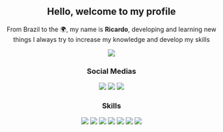 <!--
**RicardoBrasileiro/RicardoBrasileiro** is a ✨ _special_ ✨ repository because its `README.md` (this file) appears on your GitHub profile.
-->
<h2 align="center">Hello, welcome to my profile</h2>

<p align="center">From Brazil to the 🌍, my name is <strong>Ricardo</strong>, developing and learning new things I always try to increase my knowledge and develop my skills</p>

<p align="center">
  <img src="https://github-readme-stats.vercel.app/api?username=ricardobgx&&show_icons=true&title_color=ff0a54&icon_color=ff0a54&text_color=ff0a54&bg_color=00000000&border_color=ff0a54">
</p>

<h3 align="center">Social Medias</h3>

<p align="center">
  <a href="https://www.linkedin.com/in/ricardobgx"><img src="https://img.shields.io/badge/linkedin-ff0a54.svg?&style=for-the-badge&logo=linkedin&logoColor=white"></a>
  <a href="https://twitter.com/ricardobgx"><img src="https://img.shields.io/badge/twitter-ff0a54.svg?&style=for-the-badge&logo=twitter&logoColor=white"></a>
  <a href="https://www.instagram.com/ricardobgx"><img src="https://img.shields.io/badge/instagram-ff0a54.svg?&style=for-the-badge&logo=instagram&logoColor=white"></a>
</p>

<h3 align="center">Skills</h3>

<p align="center">
  <img src="https://img.shields.io/badge/HTML5-ff0a54?style=for-the-badge&logo=html5&logoColor=white">
  <img src="https://img.shields.io/badge/CSS3-ff0a54?style=for-the-badge&logo=css3&logoColor=white">
  <img src="https://img.shields.io/badge/JavaScript-ff0a54?style=for-the-badge&logo=javascript&logoColor=white">
  <img src="https://img.shields.io/badge/C-ff0a54?style=for-the-badge&logo=c&logoColor=white">
  <img src="https://img.shields.io/badge/React_Native-ff0a54?style=for-the-badge&logo=react&logoColor=white">
  <img src="https://img.shields.io/badge/React-ff0a54?style=for-the-badge&logo=react&logoColor=white">
  <img src="https://img.shields.io/badge/Vue.js-ff0a54?style=for-the-badge&logo=vue.js&logoColor=white">
</p>

